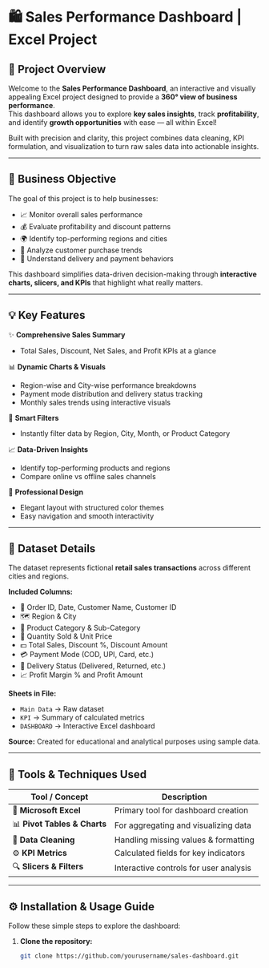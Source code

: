 # 🛍️ Sales Performance Dashboard | Excel Project

## 🎯 Project Overview
Welcome to the **Sales Performance Dashboard**, an interactive and visually appealing Excel project designed to provide a **360° view of business performance**.  
This dashboard allows you to explore **key sales insights**, track **profitability**, and identify **growth opportunities** with ease — all within Excel!

Built with precision and clarity, this project combines data cleaning, KPI formulation, and visualization to turn raw sales data into actionable insights.  

---

## 💼 Business Objective
The goal of this project is to help businesses:
- 📈 Monitor overall sales performance  
- 💰 Evaluate profitability and discount patterns  
- 🌍 Identify top-performing regions and cities  
- 🧾 Analyze customer purchase trends  
- 🚚 Understand delivery and payment behaviors  

This dashboard simplifies data-driven decision-making through **interactive charts, slicers, and KPIs** that highlight what really matters.

---

## 💡 Key Features
✨ **Comprehensive Sales Summary**
- Total Sales, Discount, Net Sales, and Profit KPIs at a glance  

📊 **Dynamic Charts & Visuals**
- Region-wise and City-wise performance breakdowns  
- Payment mode distribution and delivery status tracking  
- Monthly sales trends using interactive visuals  

📍 **Smart Filters**
- Instantly filter data by Region, City, Month, or Product Category  

📈 **Data-Driven Insights**
- Identify top-performing products and regions  
- Compare online vs offline sales channels  

💎 **Professional Design**
- Elegant layout with structured color themes  
- Easy navigation and smooth interactivity  

---

## 🧾 Dataset Details
The dataset represents fictional **retail sales transactions** across different cities and regions.  

**Included Columns:**
- 🧾 Order ID, Date, Customer Name, Customer ID  
- 🗺️ Region & City  
- 🛒 Product Category & Sub-Category  
- 🔢 Quantity Sold & Unit Price  
- 💵 Total Sales, Discount %, Discount Amount  
- 💳 Payment Mode (COD, UPI, Card, etc.)  
- 🚚 Delivery Status (Delivered, Returned, etc.)  
- 📈 Profit Margin % and Profit Amount  

**Sheets in File:**
- `Main Data` → Raw dataset  
- `KPI` → Summary of calculated metrics  
- `DASHBOARD` → Interactive Excel dashboard  

**Source:** Created for educational and analytical purposes using sample data.

---

## 🧠 Tools & Techniques Used
| Tool / Concept | Description |
|----------------|--------------|
| 🧮 **Microsoft Excel** | Primary tool for dashboard creation |
| 📊 **Pivot Tables & Charts** | For aggregating and visualizing data |
| 🧹 **Data Cleaning** | Handling missing values & formatting |
| ⚙️ **KPI Metrics** | Calculated fields for key indicators |
| 🔍 **Slicers & Filters** | Interactive controls for user analysis |

---

## ⚙️ Installation & Usage Guide
Follow these simple steps to explore the dashboard:

1. **Clone the repository:**
   ```bash
   git clone https://github.com/yourusername/sales-dashboard.git
